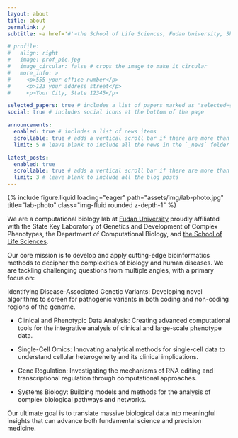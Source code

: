 ```yaml
---
layout: about
title: about
permalink: /
subtitle: <a href='#'>the School of Life Sciences, Fudan University, Shanghai, China</a>

# profile:
#   align: right
#   image: prof_pic.jpg
#   image_circular: false # crops the image to make it circular
#   more_info: >
#     <p>555 your office number</p>
#     <p>123 your address street</p>
#     <p>Your City, State 12345</p>

selected_papers: true # includes a list of papers marked as "selected={true}"
social: true # includes social icons at the bottom of the page

announcements:
  enabled: true # includes a list of news items
  scrollable: true # adds a vertical scroll bar if there are more than 3 news items
  limit: 5 # leave blank to include all the news in the `_news` folder

latest_posts:
  enabled: true
  scrollable: true # adds a vertical scroll bar if there are more than 3 new posts items
  limit: 3 # leave blank to include all the blog posts
---
```



<div class="row">
    <div class="col-sm mt-3 mt-md-0">
        {% include figure.liquid loading="eager" path="assets/img/lab-photo.jpg" title="lab-photo" class="img-fluid rounded z-depth-1" %}
    </div>
</div>

We are a computational biology lab at [Fudan University](https://www.fudan.edu.cn/) proudly affiliated with the State Key Laboratory of Genetics and Development of Complex Phenotypes, the Department of Computational Biology, and [the School of Life Sciences](https://life.fudan.edu.cn/).

Our core mission is to develop and apply cutting-edge bioinformatics methods to decipher the complexities of biology and human diseases. We are tackling challenging questions from multiple angles, with a primary focus on:

Identifying Disease-Associated Genetic Variants: Developing novel algorithms to screen for pathogenic variants in both coding and non-coding regions of the genome.

- Clinical and Phenotypic Data Analysis: Creating advanced computational tools for the integrative analysis of clinical and large-scale phenotype data.

- Single-Cell Omics: Innovating analytical methods for single-cell data to understand cellular heterogeneity and its clinical implications.

- Gene Regulation: Investigating the mechanisms of RNA editing and transcriptional regulation through computational approaches.

- Systems Biology: Building models and methods for the analysis of complex biological pathways and networks.

Our ultimate goal is to translate massive biological data into meaningful insights that can advance both fundamental science and precision medicine.